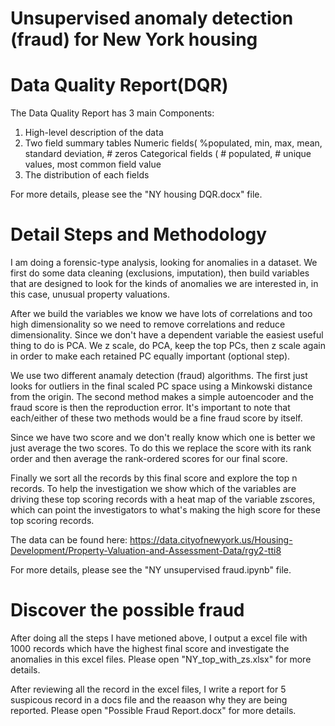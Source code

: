 # Unsupervised anomaly detection (fraud) for New York housing

# Data Quality Report(DQR)
  The Data Quality Report has 3 main Components:
  1. High-level description of the data
  2. Two field summary tables
     Numeric fields( %populated, min, max, mean, standard deviation, # zeros
     Categorical fields ( # populated, # unique values, most common field value
  3. The distribution of each fields

For more details, please see the "NY housing DQR.docx" file.

# Detail Steps and Methodology 
I am doing a forensic-type analysis, looking for anomalies in a dataset. We first do some data cleaning (exclusions, imputation), then build variables that are designed to look for the kinds of anomalies we are interested in, in this case, unusual property valuations.

After we build the variables we know we have lots of correlations and too high dimensionality so we need to remove correlations and reduce dimensionality. Since we don't have a dependent variable the easiest useful thing to do is PCA. We z scale, do PCA, keep the top PCs, then z scale again in order to make each retained PC equally important (optional step).

We use two different anamaly detection (fraud) algorithms. The first just looks for outliers in the final scaled PC space using a Minkowski distance from the origin. The second method makes a simple autoencoder and the fraud score is then the reproduction error. It's important to note that each/either of these two methods would be a fine fraud score by itself.

Since we have two score and we don't really know which one is better we just average the two scores. To do this we replace the score with its rank order and then average the rank-ordered scores for our final score.

Finally we sort all the records by this final score and explore the top n records. To help the investigation we show which of the variables are driving these top scoring records with a heat map of the variable zscores, which can point the investigators to what's making the high score for these top scoring records.

The data can be found here: https://data.cityofnewyork.us/Housing-Development/Property-Valuation-and-Assessment-Data/rgy2-tti8

For more details, please see the "NY unsupervised fraud.ipynb" file.

# Discover the possible fraud

After doing all the steps I have metioned above, I output a excel file with 1000 records which have the highest final score and investigate the anomalies in this excel files. Please open "NY_top_with_zs.xlsx" for more details.

After reviewing all the record in the excel files, I write a report for 5 suspicous record in a docs file and the reaason why they are being reported.
Please open "Possible Fraud Report.docx" for more details.
